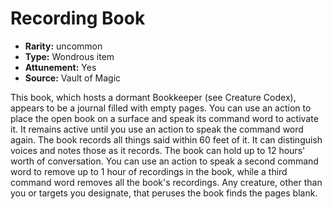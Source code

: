 
# Recording Book

* **Rarity:** uncommon
* **Type:** Wondrous item
* **Attunement:** Yes
* **Source:** Vault of Magic


This book, which hosts a dormant Bookkeeper (see Creature Codex), appears to be a journal filled with empty pages. You can use an action to place the open book on a surface and speak its command word to activate it. It remains active until you use an action to speak the command word again. The book records all things said within 60 feet of it. It can distinguish voices and notes those as it records. The book can hold up to 12 hours' worth of conversation. You can use an action to speak a second command word to remove up to 1 hour of recordings in the book, while a third command word removes all the book's recordings. Any creature, other than you or targets you designate, that peruses the book finds the pages blank.
